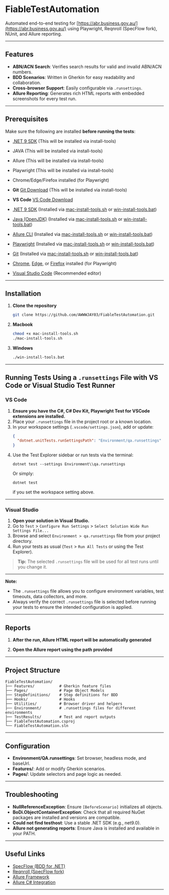 # FiableTestAutomation

Automated end-to-end testing for [https://abr.business.gov.au/](https://abr.business.gov.au/) using Playwright, Reqnroll (SpecFlow fork), NUnit, and Allure reporting.

---

## Features

- **ABN/ACN Search**: Verifies search results for valid and invalid ABN/ACN numbers.
- **BDD Scenarios**: Written in Gherkin for easy readability and collaboration.
- **Cross-browser Support**: Easily configurable via `.runsettings`.
- **Allure Reporting**: Generates rich HTML reports with embedded screenshots for every test run.

---

## Prerequisites

Make sure the following are installed **before running the tests**:

- [.NET 9 SDK](https://dotnet.microsoft.com/download) (This will be installed via install-tools)
- JAVA (This will be installed via install-tools)
- Allure (This will be installed via install-tools)
- Playwright  (This will be installed via install-tools)
- Chrome/Edge/Firefox installed (for Playwright)
- **Git** [Git Download](https://git-scm.com/downloads) (This will be installed via install-tools)
- **VS Code** [VS Code Download](https://code.visualstudio.com/)

- [.NET 9 SDK](https://dotnet.microsoft.com/download/dotnet/9.0) (Installed via [mac-install-tools.sh](./mac-install-tools.sh) or [win-install-tools.bat](./win-install-tools.bat))
- [Java (OpenJDK)](https://formulae.brew.sh/formula/openjdk) (Installed via [mac-install-tools.sh](./mac-install-tools.sh) or [win-install-tools.bat](./win-install-tools.bat))
- [Allure CLI](https://docs.qameta.io/allure/#_installing_a_commandline) (Installed via [mac-install-tools.sh](./mac-install-tools.sh) or [win-install-tools.bat](./win-install-tools.bat))
- [Playwright](https://playwright.dev/dotnet/docs/intro) (Installed via [mac-install-tools.sh](./mac-install-tools.sh) or [win-install-tools.bat](./win-install-tools.bat))
- [Git](https://git-scm.com/downloads) (Installed via [mac-install-tools.sh](./mac-install-tools.sh) or [win-install-tools.bat](./win-install-tools.bat))
- [Chrome](https://www.google.com/chrome/), [Edge](https://www.microsoft.com/edge), or [Firefox](https://www.mozilla.org/firefox/) installed (for Playwright)
- [Visual Studio Code](https://code.visualstudio.com/) (Recommended editor)

---

## Installation

1. **Clone the repository**
    ```sh
    git clone https://github.com/AWWWJAY03/FiableTestAutomation.git
    ```

2. **Macbook**
    ```sh
    chmod +x mac-install-tools.sh
    ./mac-install-tools.sh
    ```

3. **Windows**
    ```sh
    ./win-install-tools.bat
    ```

---

## Running Tests Using a `.runsettings` File with VS Code or Visual Studio Test Runner

### VS Code

1. **Ensure you have the C#, C# Dev Kit, Playwright Test for VSCode extensions are installed.**
2. Place your `.runsettings` file in the project root or a known location.
3. In your workspace settings (`.vscode/settings.json`), add or update:
    ```json
    {
      "dotnet.unitTests.runSettingsPath": "Environment/qa.runsettings"
    }
    ```
4. Use the Test Explorer sidebar or run tests via the terminal:
    ```
    dotnet test --settings Environment\\qa.runsettings
    ```
    Or simply:
    ```
    dotnet test
    ```
    if you set the workspace setting above.

---

### Visual Studio

1. **Open your solution in Visual Studio.**
2. Go to `Test` > `Configure Run Settings` > `Select Solution Wide Run Settings File...`
3. Browse and select `Environment > qa.runsettings` file from your project directory.
4. Run your tests as usual (`Test` > `Run All Tests` or using the Test Explorer).

> **Tip:** The selected `.runsettings` file will be used for all test runs until you change it.

---

**Note:**  
- The `.runsettings` file allows you to configure environment variables, test timeouts, data collectors, and more.
- Always verify the correct `.runsettings` file is selected before running your tests to ensure the intended configuration is applied.

---

## Reports

1. **After the run, Allure HTML report will be automatically generated**

2. **Open the Allure report using the path provided**

---

## Project Structure

```
FiableTestAutomation/
├── Features/           # Gherkin feature files
├── Pages/              # Page Object Models
├── StepDefinitions/    # Step definitions for BDD
├── Hooks/              # Hooks
├── Utilities/          # Browser driver and helpers
├── Environment/        # .runsettings files for different environments
├── TestResults/        # Test and report outputs
├── FiableTestAutomation.csproj
└── FiableTestAutomation.sln
```

---

## Configuration

- **Environment/QA.runsettings**: Set browser, headless mode, and baseUrl.
- **Features/**: Add or modify Gherkin scenarios.
- **Pages/**: Update selectors and page logic as needed.

---

## Troubleshooting

- **NullReferenceException**: Ensure `[BeforeScenario]` initializes all objects.
- **BoDi.ObjectContainerException**: Check that all required NuGet packages are installed and versions are compatible.
- **Could not find testhost**: Use a stable .NET SDK (e.g., net9.0).
- **Allure not generating reports**: Ensure Java is installed and available in your PATH.

---

## Useful Links

- [SpecFlow (BDD for .NET)](https://github.com/SpecFlowOSS/SpecFlow)
- [Reqnroll (SpecFlow fork)](https://github.com/reqnroll/reqnroll)
- [Allure Framework](https://github.com/allure-framework/allure2)
- [Allure C# Integration](https://github.com/allure-framework/allure-csharp)

---